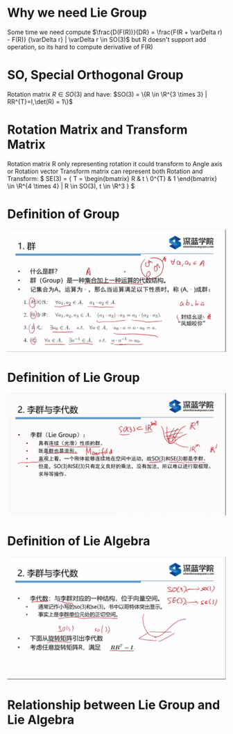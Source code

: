 # Why we need Lie Group
Some time we need compute $\frac{D(F(R))}{DR} = \frac{F(R + \varDelta r) - F(R)} {\varDelta r} | \varDelta  r \in SO(3)$
but R doesn't support add operation, so its hard to compute derivative of F(R)

# SO, Special Orthogonal Group
Rotation matrix $R \in SO(3)$ and have:
$SO(3) = \{R \in \R^{3 \times 3} | RR^{T}=I,\det(R) = 1\}$

# Rotation Matrix and Transform Matrix
Rotation matrix R only representing rotation it could transform to Angle axis or Rotation vector
Transform matrix can represent both Rotation and Transform:
$
SE(3) = \{ T = 
\begin{bmatrix}
   R & t \\
   0^{T} & 1
\end{bmatrix} \in \R^{4 \times 4} | R \in SO(3), t \in \R^3
\}
$
# Definition of Group
![ppt](group_ppt.png)

# Definition of Lie Group
![ppt](lie_group_ppt.png)

# Definition of Lie Algebra
![ppt](lie_algebra_ppt.png)

# Relationship between Lie Group and Lie Algebra
